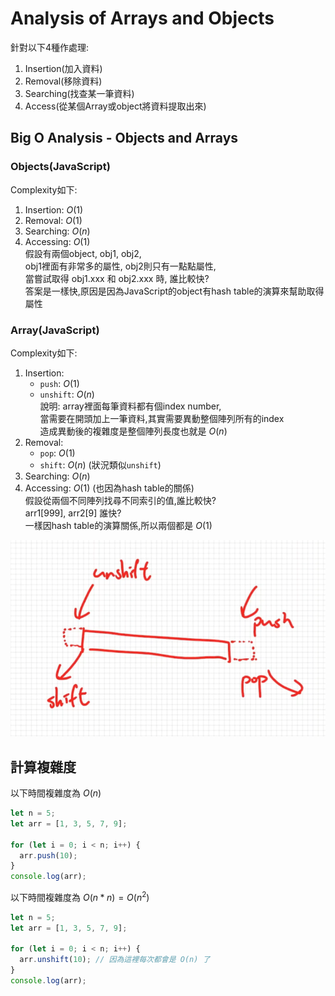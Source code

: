# Analysis of Arrays and Objects

針對以下4種作處理:

  1. Insertion(加入資料)
  2. Removal(移除資料)
  3. Searching(找查某一筆資料)
  4. Access(從某個Array或object將資料提取出來)

## Big O Analysis - Objects and Arrays

### Objects(JavaScript)

Complexity如下:

  1. Insertion: $O(1)$
  2. Removal: $O(1)$
  3. Searching: $O(n)$
  4. Accessing: $O(1)$  
     假設有兩個object, obj1, obj2,  
     obj1裡面有非常多的屬性, obj2則只有一點點屬性,  
     當嘗試取得 obj1.xxx 和 obj2.xxx 時, 誰比較快?  
     答案是一樣快,原因是因為JavaScript的object有hash table的演算來幫助取得屬性

### Array(JavaScript)

Complexity如下:

  1. Insertion:
      - `push`: $O(1)$
      - `unshift`: $O(n)$  
        說明: array裡面每筆資料都有個index number,  
        當需要在開頭加上一筆資料,其實需要異動整個陣列所有的index  
        造成異動後的複雜度是整個陣列長度也就是 $O(n)$
  2. Removal:
      - `pop`: $O(1)$
      - `shift`: $O(n)$ (狀況類似`unshift`)
  3. Searching: $O(n)$
  4. Accessing: $O(1)$ (也因為hash table的關係)  
     假設從兩個不同陣列找尋不同索引的值,誰比較快?  
     arr1[999], arr2[9] 誰快?  
     一樣因hash table的演算關係,所以兩個都是 $O(1)$

![demo](./images/18-01.png)

## 計算複雜度

以下時間複雜度為 $O(n)$

```javascript
let n = 5;
let arr = [1, 3, 5, 7, 9];

for (let i = 0; i < n; i++) {
  arr.push(10);
}
console.log(arr);
```

以下時間複雜度為 $O(n * n) = O(n^2)$

```javascript
let n = 5;
let arr = [1, 3, 5, 7, 9];

for (let i = 0; i < n; i++) {
  arr.unshift(10); // 因為這裡每次都會是 O(n) 了
}
console.log(arr);
```
